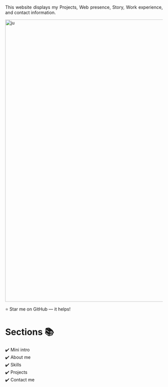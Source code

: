 
<p align="justify">This website displays my Projects, Web presence, Story, Work experience, and contact information.</p>


<img width="1920" height="903" alt="ju" src="https://github.com/user-attachments/assets/9e09ef6f-3339-4079-97da-e42175603a74" />



:star: Star me on GitHub — it helps!

# Sections 📚

✔️ Mini intro\
✔️ About me \
✔️ Skills\
✔️ Projects\
✔️ Contact me

